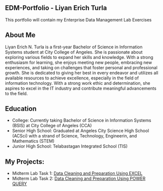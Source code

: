 ## EDM-Portfolio - Liyan Erich Turla
This portfolio will contain my Enterprise Data Management Lab Exercises
## About Me
Liyan Erich N. Turla is a first-year Bachelor of Science in Information Systems student at City College of Angeles. She is passionate about exploring various fields to expand her skills and knowledge. With a strong enthusiasm for learning, she enjoys meeting new people, embracing new experiences, and taking on challenges that foster personal and professional growth. She is dedicated to giving her best in every endeavor and utilizes all available resources to achieve excellence, especially in the field of information technology. With a strong work ethic and determination, she aspires to excel in the IT industry and contribute meaningful advancements to the field.
## Education
- College: Currently taking Bachelor of Science in Information Systems (BSIS) at City College of Angeles (CCA)
- Senior High School: Graduated at Angeles City Science High School (ACSci) with a strand of Science, Technology, Engineerin, and Mathematics (STEM)
- Junior High School: Telabastagan Integrated School (TIS)
## My Projects:
- Midterm Lab Task 1: [Data Cleaning and Preparation Using EXCEL](Midterm%20Task%201/README.md)
- Midterm Lab Task 2: [Data Cleaning and Preparation Using POWER QUERY](Midterm%20Task%201/README.md)
